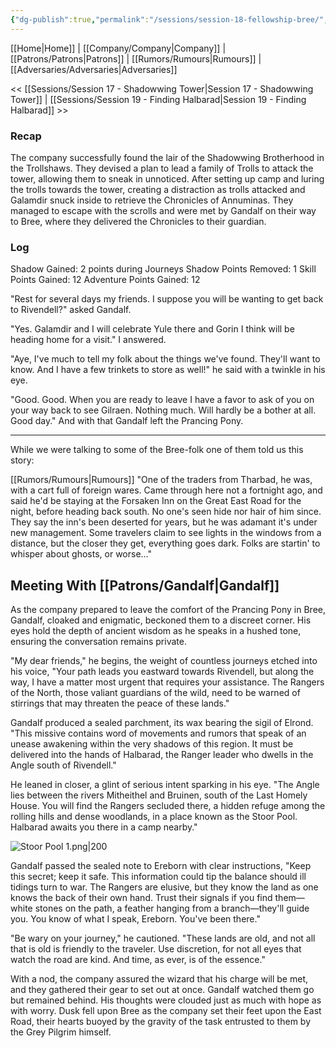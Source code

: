 ```yaml
---
{"dg-publish":true,"permalink":"/sessions/session-18-fellowship-bree/","tags":["TOR","tolkien","lord-of-the-rings"]}
---
```


[[Home\|Home]] | [[Company/Company\|Company]] | [[Patrons/Patrons\|Patrons]] | [[Rumors/Rumours\|Rumours]] | [[Adversaries/Adversaries\|Adversaries]]

<< [[Sessions/Session 17 - Shadowwing Tower\|Session 17 - Shadowwing Tower]] | [[Sessions/Session 19 - Finding Halbarad\|Session 19 - Finding Halbarad]] >>
### Recap
The company successfully found the lair of the Shadowwing Brotherhood in the Trollshaws. They devised a plan to lead a family of Trolls to attack the tower, allowing them to sneak in unnoticed. After setting up camp and luring the trolls towards the tower, creating a distraction as trolls attacked and Galamdir snuck inside to retrieve the Chronicles of Annuminas. They managed to escape with the scrolls and were met by Gandalf on their way to Bree, where they delivered the Chronicles to their guardian.
### Log
Shadow Gained: 2 points during Journeys
Shadow Points Removed: 1
Skill Points Gained: 12
Adventure Points Gained: 12

"Rest for several days my friends. I suppose you will be wanting to get back to Rivendell?" asked Gandalf.

"Yes. Galamdir and I will celebrate Yule there and Gorin I think will be heading home for a visit." I answered.

"Aye, I've much to tell my folk about the things we've found. They'll want to know. And I have a few trinkets to store as well!" he said with a twinkle in his eye.

"Good. Good. When you are ready to leave I have a favor to ask of you on your way back to see Gilraen. Nothing much. Will hardly be a bother at all. Good day." And with that Gandalf left the Prancing Pony.

-----------
While we were talking to some of the Bree-folk one of them told us this story:

[[Rumors/Rumours\|Rumours]]
"One of the traders from Tharbad, he was, with a cart full of foreign wares. Came through here not a fortnight ago, and said he'd be staying at the Forsaken Inn on the Great East Road for the night, before heading back south. No one's seen hide nor hair of him since. They say the inn's been deserted for years, but he was adamant it's under new management. Some travelers claim to see lights in the windows from a distance, but the closer they get, everything goes dark. Folks are startin' to whisper about ghosts, or worse..."

## Meeting  With [[Patrons/Gandalf\|Gandalf]]
As the company prepared to leave the comfort of the Prancing Pony in Bree, Gandalf, cloaked and enigmatic, beckoned them to a discreet corner. His eyes hold the depth of ancient wisdom as he speaks in a hushed tone, ensuring the conversation remains private.

"My dear friends," he begins, the weight of countless journeys etched into his voice, "Your path leads you eastward towards Rivendell, but along the way, I have a matter most urgent that requires your assistance. The Rangers of the North, those valiant guardians of the wild, need to be warned of stirrings that may threaten the peace of these lands."

Gandalf produced a sealed parchment, its wax bearing the sigil of Elrond. "This missive contains word of movements and rumors that speak of an unease awakening within the very shadows of this region. It must be delivered into the hands of Halbarad, the Ranger leader who dwells in the Angle south of Rivendell."

He leaned in closer, a glint of serious intent sparking in his eye. "The Angle lies between the rivers Mitheithel and Bruinen, south of the Last Homely House. You will find the Rangers secluded there, a hidden refuge among the rolling hills and dense woodlands, in a place known as the Stoor Pool. Halbarad awaits you there in a camp nearby."

![Stoor Pool 1.png|200](/img/user/zz_assetts/Stoor%20Pool%201.png)

Gandalf passed the sealed note to Ereborn with clear instructions, "Keep this secret; keep it safe. This information could tip the balance should ill tidings turn to war. The Rangers are elusive, but they know the land as one knows the back of their own hand. Trust their signals if you find them—white stones on the path, a feather hanging from a branch—they'll guide you. You know of what I speak, Ereborn. You've been there."

"Be wary on your journey," he cautioned. "These lands are old, and not all that is old is friendly to the traveler. Use discretion, for not all eyes that watch the road are kind. And time, as ever, is of the essence."

With a nod, the company assured the wizard that his charge will be met, and they gathered their gear to set out at once. Gandalf watched them go but remained behind. His thoughts were clouded just as much with hope as with worry. Dusk fell upon Bree as the company set their feet upon the East Road, their hearts buoyed by the gravity of the task entrusted to them by the Grey Pilgrim himself.





